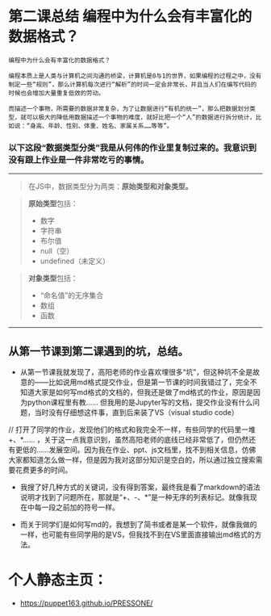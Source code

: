 






 

 # 第二课总结   编程中为什么会有丰富化的数据格式？


    编程中为什么会有丰富化的数据格式？
    
    编程本质上是人类与计算机之间沟通的桥梁，计算机是0与1的世界，如果编程的过程之中，没有制定一些“规则”，那么计算机每次进行“解析”的时间一定会非常长，并且当人们在编写代码的时候也会增加大量重复低效的劳动。
    
    而描述一个事物，所需要的数据非常复杂，为了让数据进行“有机的统一”，那么把数据划分类型，就可以极大的降低用数据描述一个事物的难度，就好比把一个“人”的数据进行拆分统计，比如说：“身高、年龄、性别、体重、姓名、家属关系……等等”。
    
    

 ### 以下这段“数据类型分类”我是从何伟的作业里复制过来的。我意识到没有跟上作业是一件非常吃亏的事情。 
  
---
>在JS中，数据类型分为两类：**原始类型和对象类型。**

>**原始类型**包括：
>+ 数字
>+ 字符串
>+ 布尔值
>+ null（空）
>+ undefined（未定义）

>**对象类型**包括：
>+ “命名值”的无序集合
>+ 数组
>+ 函数


---

 ## 从第一节课到第二课遇到的坑，总结。
 

+ 从第一节课我就发现了，高阳老师的作业喜欢埋很多“坑”，但这种坑不全是故意的——比如说用md格式提交作业，但是第一节课的时间我错过了，完全不知道大家是如何写md格式的文档的，但我还是做了md格式的作业，原因是因为python课程里有教…… 但我用的是Jupyter写的文档，提交作业没有什么问题，当时没有仔细想这件事，直到后来装了VS（visual studio code）

 // 打开了同学的作业，发现他们的格式和我完全不一样，有些同学的代码里一堆+、*…… ，关于这一点我意识到，虽然高阳老师的底线已经非常低了，但仍然还有更低的……发展空间。因为我在作业、ppt、js文档里，找不到相关信息，仿佛大家都知道怎么做一样，但是因为我对这部分知识是空白的，所以通过独立搜索需要花费更多的时间。

 - 我搜了好几种方式的关键词，没有得到答案，最终我是看了markdown的语法说明才找到了问题所在，那就是“+、-、*”是一种无序的列表标记。就像我现在中每一段之前加的符号一样。
    
 * 而关于同学们是如何写md的，我想到了简书或者是某一个软件，就像我做的一样，也可能有些同学用的是VS，但我找不到在VS里面直接输出md格式的方法。

  
 # 个人静态主页：
 * https://puppet163.github.io/PRESSONE/

```python

```


```python

```


